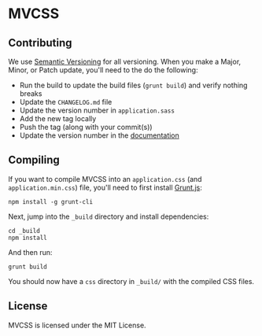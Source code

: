 MVCSS
=====

Contributing
------------

We use [Semantic Versioning](http://semver.org) for all versioning. When you make a Major, Minor, or Patch update, you'll need to the do the following:

- Run the build to update the build files (`grunt build`) and verify nothing breaks
- Update the `CHANGELOG.md` file
- Update the version number in `application.sass`
- Add the new tag locally
- Push the tag (along with your commit(s))
- Update the version number in the [documentation](https://github.com/mvcss/mvcss.github.com)

Compiling
---------

If you want to compile MVCSS into an `application.css` (and `application.min.css`)
file, you'll need to first install [Grunt.js](http://gruntjs.com):

```shell
npm install -g grunt-cli
```

Next, jump into the `_build` directory and install dependencies:

```shell
cd _build
npm install
```

And then run:

```shell
grunt build
```

You should now have a `css` directory in `_build/` with the compiled CSS files.

License
-------

MVCSS is licensed under the MIT License.


